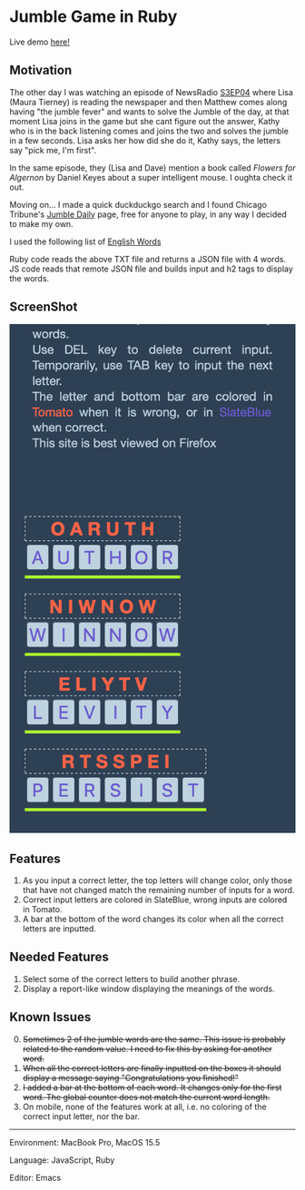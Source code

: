 # Jumble Game in Ruby
Live demo [here!](https://ndlopez.github.io/jumble_game/)

## Motivation
The other day I was watching an episode of NewsRadio [S3EP04](https://youtu.be/gozYnV5bxL0) where Lisa (Maura Tierney) is reading the newspaper and then Matthew comes along having "the jumble fever" and wants to solve the Jumble of the day, at that moment Lisa joins in the game but she cant figure out the answer, Kathy who is in the back listening comes and joins the two and solves the jumble in a few seconds. Lisa asks her how did she do it, Kathy says, the letters say "pick me, I'm first".

In the same episode, they (Lisa and Dave) mention a book called <em>Flowers for Algernon</em> by Daniel Keyes about a super intelligent mouse. I oughta check it out.

Moving on... I made a quick duckduckgo search and I found Chicago Tribune's [Jumble Daily](https://fun.chicagotribune.com/game/tca-jumble-daily) page, free for anyone to play, in any way I decided to make my own.

I used the following list of [English Words](https://svnweb.freebsd.org/csrg/share/dict/words?view=log)

Ruby code reads the above TXT file and returns a JSON file with 4 words. JS code reads that remote JSON file and builds input and h2 tags to display the words.

## ScreenShot
![Mobile View](data/jumble_game_20220528.png)

## Features
1. As you input a correct letter, the top letters will change color, only those that have not changed match the remaining number of inputs for a word. 
2. Correct input letters are colored in SlateBlue, wrong inputs are colored in Tomato.
3. A bar at the bottom of the word changes its color when all the correct letters are inputted.
   
## Needed Features
1. Select some of the correct letters to build another phrase.
2. Display a report-like window displaying the meanings of the words.

## Known Issues
0. ~~Sometimes 2 of the jumble words are the same. This issue is probably related to the random value. I need to fix this by asking for another word.~~
1. ~~When all the correct letters are finally inputted on the boxes it should display a message saying "Congratulations you finished!"~~
2. ~~I added a bar at the bottom of each word. It changes only for the first word. The global counter does not match the current word length.~~
3. On mobile, none of the features work at all, i.e. no coloring of the correct input letter, nor the bar.

---
Environment: MacBook Pro, MacOS 15.5

Language: JavaScript, Ruby

Editor: Emacs
